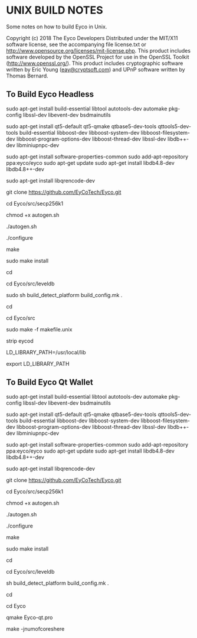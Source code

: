 UNIX BUILD NOTES
====================
Some notes on how to build Eyco in Unix.

Copyright (c) 2018 The Eyco Developers
Distributed under the MIT/X11 software license, see the accompanying
file license.txt or http://www.opensource.org/licenses/mit-license.php.
This product includes software developed by the OpenSSL Project for use in
the OpenSSL Toolkit (http://www.openssl.org/).  This product includes
cryptographic software written by Eric Young (eay@cryptsoft.com) and UPnP
software written by Thomas Bernard.

To Build Eyco Headless 
-----------------

sudo apt-get install build-essential libtool autotools-dev automake pkg-config libssl-dev libevent-dev bsdmainutils

sudo apt-get install qt5-default qt5-qmake qtbase5-dev-tools qttools5-dev-tools build-essential libboost-dev libboost-system-dev libboost-filesystem-dev libboost-program-options-dev libboost-thread-dev libssl-dev libdb++-dev libminiupnpc-dev 

sudo apt-get install software-properties-common
sudo add-apt-repository ppa:eyco/eyco
sudo apt-get update
sudo apt-get install libdb4.8-dev libdb4.8++-dev

sudo apt-get install libqrencode-dev

git clone https://github.com/EyCoTech/Eyco.git

cd Eyco/src/secp256k1

chmod +x autogen.sh

./autogen.sh

./configure

make

sudo make install

cd

cd Eyco/src/leveldb

sudo sh build_detect_platform build_config.mk .

cd

cd Eyco/src

sudo make -f makefile.unix

strip eycod

LD_LIBRARY_PATH=/usr/local/lib

export LD_LIBRARY_PATH


To Build Eyco Qt Wallet
------------------

sudo apt-get install build-essential libtool autotools-dev automake pkg-config libssl-dev libevent-dev bsdmainutils

sudo apt-get install qt5-default qt5-qmake qtbase5-dev-tools qttools5-dev-tools build-essential libboost-dev libboost-system-dev libboost-filesystem-dev libboost-program-options-dev libboost-thread-dev libssl-dev libdb++-dev libminiupnpc-dev 

sudo apt-get install software-properties-common
sudo add-apt-repository ppa:eyco/eyco
sudo apt-get update
sudo apt-get install libdb4.8-dev libdb4.8++-dev

sudo apt-get install libqrencode-dev

git clone https://github.com/EyCoTech/Eyco.git

cd Eyco/src/secp256k1

chmod +x autogen.sh

./autogen.sh

./configure

make 

sudo make install

cd

cd Eyco/src/leveldb

sh build_detect_platform build_config.mk .

cd

cd Eyco

qmake Eyco-qt.pro

make -jnumofcoreshere